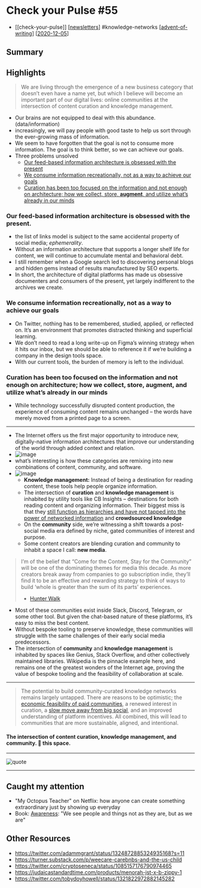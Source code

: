 # Check your Pulse #55

- [[check-your-pulse]] [[newsletters]] #knowledge-networks [[advent-of-writing]] [[2020-12-05]]

## Summary

## Highlights

> We are living through the emergence of a new business category that doesn’t even have a name yet, but which I believe will become an important part of our digital lives: online communities at the intersection of content curation and knowledge management.

- Our brains are not equipped to deal with this abundance. (data/information)
- increasingly, we will pay people with good taste to help us sort through the ever-growing mass of information.
- We seem to have forgotten that the goal is not to consume more information. The goal is to think better, so we can achieve our goals.
- Three problems unsolved
  - [Our feed-based information architecture is obsessed with the present](#our-feed-based-information-architecture-is-obsessed-with-the-present)
  - [We consume information recreationally, not as a way to achieve our goals](#we-consume-information-recreationally-not-as-a-way-to-achieve-our-goals)
  - [Curation has been too focused on the information and not enough on architecture; how we collect, store, **augment**, and utilize what’s already in our minds](#curation-has-been-too-focused-on-the-information-and-not-enough-on-architecture-how-we-collect-store-augment-and-utilize-whats-already-in-our-minds)

### Our feed-based information architecture is obsessed with the present.

- the list of links model is subject to the same accidental property of social media; *ephemerality*. 
- Without an information architecture that supports a longer shelf life for content, we will continue to accumulate mental and behavioral debt.
- I still remember when a Google search led to discovering personal blogs and hidden gems instead of results manufactured by SEO experts.
- In short, the architecture of digital platforms has made us obsessive documenters and consumers of the present, yet largely indifferent to the archives we create.

### We consume information recreationally, not as a way to achieve our goals

- On Twitter, nothing has to be remembered, studied, applied, or reflected on. It’s an environment that promotes distracted thinking and superficial learning.
- We don’t need to read a long write-up on Figma’s winning strategy when it hits our inbox, but we should be able to reference it if we’re building a company in the design tools space.
- With our current tools, the burden of memory is left to the individual.

### Curation has been too focused on the information and not enough on architecture; how we collect, store, **augment**, and utilize what’s already in our minds

- While technology successfully disrupted content production, the experience of consuming content remains unchanged – the words have merely moved from a printed page to a screen. 

---

- The Internet offers us the first major opportunity to introduce new, digitally-native information architectures that improve our understanding of the world through added context and relation.
- ![image](https://cdn.substack.com/image/fetch/f_auto,q_auto:good,fl_progressive:steep/https%3A%2F%2Fbucketeer-e05bbc84-baa3-437e-9518-adb32be77984.s3.amazonaws.com%2Fpublic%2Fimages%2F90b3ee70-f006-4d33-9dcd-8223187fbe3e_4200x3908.png)
- what’s interesting is how these categories are remixing into new combinations of content, community, and software.
- ![image](https://cdn.substack.com/image/fetch/f_auto,q_auto:good,fl_progressive:steep/https%3A%2F%2Fbucketeer-e05bbc84-baa3-437e-9518-adb32be77984.s3.amazonaws.com%2Fpublic%2Fimages%2F28271cd8-c858-4eb7-a5ac-bfbf8c2528e1_4608x3756.png)
  - **Knowledge management:** Instead of being a destination for reading content, these tools help people organize information.
  - The intersection of **curation** and **knowledge management** is inhabited by utility tools like CB Insights – destinations for both reading content and organizing information. Their biggest miss is that they [still function as hierarchies and have not tapped into the power of networked information](https://www.thepullrequest.com/p/the-prophet-of-the-revolt) and **crowdsourced knowledge**
  - On the **community** side, we’re witnessing a shift towards a post-social media era defined by niche, gated communities of interest and purpose.
  - Some content creators are blending curation and community to inhabit a space I call: **new media**.

> I’m of the belief that “Come for the Content, Stay for the Community” will be one of the dominating themes for media this decade. As more creators break away from companies to go subscription indie, they’ll find it to be an effective and rewarding strategy to think of ways to build ‘whole is greater than the sum of its parts’ experiences.
>  - [Hunter Walk](https://hunterwalk.medium.com/coming-for-the-content-staying-for-the-community-started-with-video-games-or-maybe-religion-5083f3773a2)

  - Most of these communities exist inside Slack, Discord, Telegram, or some other tool. But given the chat-based nature of these platforms, it’s easy to miss the best content. 
  - Without bespoke tooling to preserve knowledge, these communities will struggle with the same challenges of their early social media predecessors.
  - The intersection of **community** and **knowledge management** is inhabited by spaces like Genius, Stack Overflow, and other collectively maintained libraries. Wikipedia is the pinnacle example here, and remains one of the greatest wonders of the Internet age, proving the value of bespoke tooling and the feasibility of collaboration at scale.

---

> The potential to build community-curated knowledge networks remains largely untapped. There are reasons to be optimistic; the [economic feasibility of paid communities](https://subpixel.space/entries/come-for-the-network-pay-for-the-tool/), a renewed interest in curation, a [slow move away from big social](https://co-matter.com/post-social-media), and an improved understanding of platform incentives. All combined, this will lead to communities that are more sustainable, aligned, and intentional.

#### The intersection of content curation, knowledge management, and community. 👀 this space.

---

![quote](https://cdn.substack.com/image/fetch/f_auto,q_auto:good,fl_progressive:steep/https%3A%2F%2Fbucketeer-e05bbc84-baa3-437e-9518-adb32be77984.s3.amazonaws.com%2Fpublic%2Fimages%2F83884fa4-d92b-478c-a4c4-1fbafdbf7533_1000x1000.jpeg)

---

## Caught my attention

- "My Octopus Teacher" on Netflix: how anyone can create something extraordinary just by showing up everyday
- Book: [Awareness](https://www.amazon.com/dp/B005GFBP6W/ref=dp-kindle-redirect?_encoding=UTF8&btkr=1): "We see people and things not as they are, but as we are"

## Other Resources

- https://twitter.com/adammgrant/status/1324872885324935168?s=11
- https://turner.substack.com/p/weecare-carebnbs-and-the-us-child
- https://twitter.com/cryptoseneca/status/1085157176790974465
- https://judaicastandardtime.com/products/menorah-jst-x-b-zippy-1
- https://twitter.com/tobydoyhowell/status/1321822972882145282

[//begin]: # "Autogenerated link references for markdown compatibility"
[newsletters]: newsletters "Newsletters"
[advent-of-writing]: advent-of-writing "Advent of Writing"
[2020-12-05]: journal/2020-12-05 "2020-12-05"
[//end]: # "Autogenerated link references"